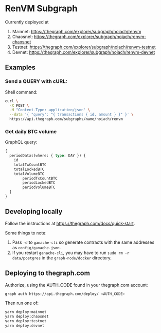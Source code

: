 # RenVM Subgraph

Currently deployed at
1. Mainnet: https://thegraph.com/explorer/subgraph/noiach/renvm
1. Chaosnet: https://thegraph.com/explorer/subgraph/noiach/renvm-chaosnet
1. Testnet: https://thegraph.com/explorer/subgraph/noiach/renvm-testnet
1. Devnet: https://thegraph.com/explorer/subgraph/noiach/renvm-devnet

## Examples

### Send a QUERY with cURL:

Shell command:

```sh
curl \
  -X POST \
  -H "Content-Type: application/json" \
  --data '{ "query": "{ transactions { id, amount } }" }' \
  https://api.thegraph.com/subgraphs/name/noiach/renvm
```

### Get daily BTC volume

GraphQL query:

```graphql
{
  periodDatas(where: { type: DAY }) {
    id
    totalTxCountBTC
    totalLockedBTC
    totalVolumeBTC
		periodTxCountBTC
		periodLockedBTC
		periodVolumeBTC
  }
}
```

## Developing locally

Follow the instructions at <https://thegraph.com/docs/quick-start>.

Some things to note:
1. Pass `-d` to `ganache-cli` so generate contracts with the same addresses as `config/ganache.json`.
2. If you restart `ganache-cli`, you may have to run `sudo rm -r data/postgres` in the `graph-node/docker` directory.

## Deploying to thegraph.com

Authorize, using the AUTH_CODE found in your thegraph.com account:

```sh
graph auth https://api.thegraph.com/deploy/ <AUTH_CODE>
```

Then run one of:

```sh
yarn deploy:mainnet
yarn deploy:chaosnet
yarn deploy:testnet
yarn deploy:devnet
```